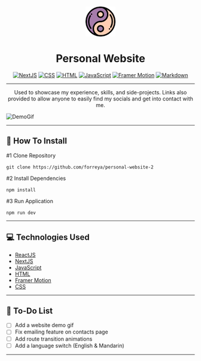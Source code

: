 <p align="center"><img alt="logo" src="https://github.com/forreya/personal-website-2/blob/main/logo.png" width="80px" /></p>
<h1 align="center">Personal Website</h1>

<p align="center">
  <a href="#"><img alt="NextJS" src="https://img.shields.io/badge/next.js-000000?style=for-the-badge&logo=nextdotjs&logoColor=white"></a>
  <a href="#"><img alt="CSS" src="https://img.shields.io/badge/CSS-239120?&style=for-the-badge&logo=css3&logoColor=white"></a>
  <a href="#"><img alt="HTML" src="https://img.shields.io/badge/HTML5-E34F26?style=for-the-badge&logo=html5&logoColor=white"></a>
  <a href="#"><img alt="JavaScript" src="https://img.shields.io/badge/JavaScript-323330?style=for-the-badge&logo=javascript&logoColor=F7DF1E"></a>
  <a href="#"><img alt="Framer Motion" src="https://img.shields.io/badge/Framer-black?style=for-the-badge&logo=framer&logoColor=blue"></a>
  <a href="#"><img alt="Markdown" src="https://img.shields.io/badge/Markdown-000000?style=for-the-badge&logo=markdown&logoColor=white"></a>
</p>

---

<p align="center">Used to showcase my experience, skills, and side-projects. Links also provided to allow anyone to easily find my socials and get into contact with me.</p>

![DemoGif]()

---

## 💾 How To Install

#1 Clone Repository

```
git clone https://github.com/forreya/personal-website-2
```

#2 Install Dependencies

```
npm install 
```
    
#3 Run Application

```
npm run dev
```
    
---

## 💻 Technologies Used

- [ReactJS](https://reactjs.org/)
- [NextJS](https://nextjs.org/)
- [JavaScript](https://www.javascript.com/)
- [HTML](https://html.spec.whatwg.org/multipage/)
- [Framer Motion](https://www.framer.com/motion/)
- [CSS](https://devdocs.io/css/)

---

## 📝 To-Do List

- [ ] Add a website demo gif
- [ ] Fix emailing feature on contacts page
- [ ] Add route transition animations
- [ ] Add a language switch (English & Mandarin)

---